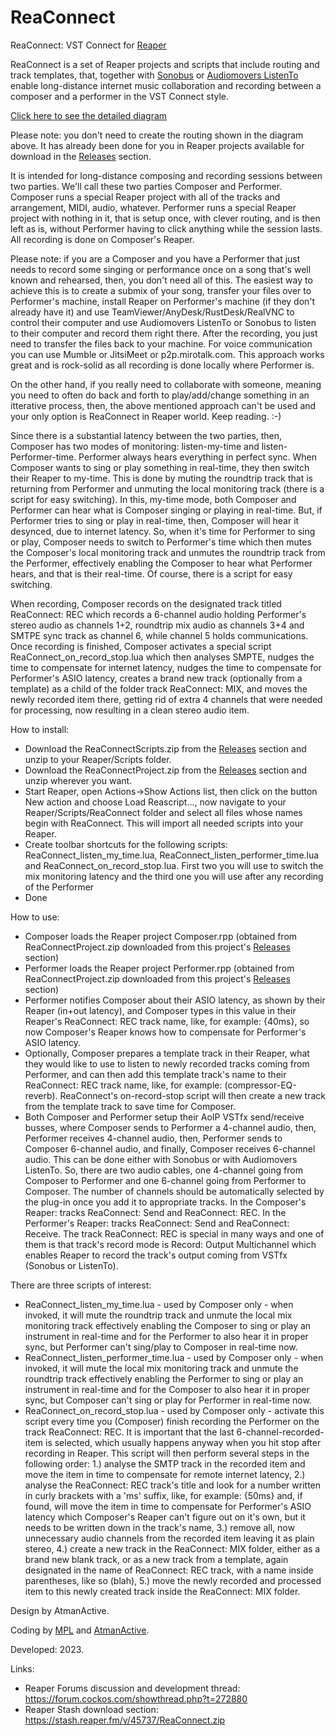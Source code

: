 # ReaConnect
ReaConnect: VST Connect for [Reaper](https://reaper.fm)

ReaConnect is a set of Reaper projects and scripts that include routing and track templates, that, together with [Sonobus](https://github.com/sonosaurus/sonobus) or [Audiomovers ListenTo](https://audiomovers.com/) enable long-distance internet music collaboration and recording between a composer and a performer in the VST Connect style.

<a href="https://atmanactive.me.uk/ReaConnect.svg" target="_blank">Click here to see the detailed diagram</a>

Please note: you don't need to create the routing shown in the diagram above. It has already been done for you in Reaper projects available for download in the [Releases](https://github.com/AtmanActive/ReaConnect/releases) section.

It is intended for long-distance composing and recording sessions between two parties. We'll call these two parties Composer and Performer.
Composer runs a special Reaper project with all of the tracks and arrangement, MIDI, audio, whatever.
Performer runs a special Reaper project with nothing in it, that is setup once, with clever routing, and is then left as is, without Performer having to click anything while the session lasts.
All recording is done on Composer's Reaper.

Please note: if you are a Composer and you have a Performer that just needs to record some singing or performance once on a song that's well known and rehearsed, then, you don't need all of this. The easiest way to achieve this is to create a submix of your song, transfer your files over to Performer's machine, install Reaper on Performer's machine (if they don't already have it) and use TeamViewer/AnyDesk/RustDesk/RealVNC to control their computer and use Audiomovers ListenTo or Sonobus to listen to their computer and record them right there. After the recording, you just need to transfer the files back to your machine. For voice communication you can use Mumble or JitsiMeet or p2p.mirotalk.com. This approach works great and is rock-solid as all recording is done locally where Performer is.

On the other hand, if you really need to collaborate with someone, meaning you need to often do back and forth to play/add/change something in an itterative process, then, the above mentioned approach can't be used and your only option is ReaConnect in Reaper world. Keep reading. :-)

Since there is a substantial latency between the two parties, then, Composer has two modes of monitoring: listen-my-time and listen-Performer-time. Performer always hears everything in perfect sync. When Composer wants to sing or play something in real-time, they then switch their Reaper to my-time. This is done by muting the roundtrip track that is returning from Performer and unmuting the local monitoring track (there is a script for easy switching). In this, my-time mode, both Composer and Performer can hear what is Composer singing or playing in real-time. But, if Performer tries to sing or play in real-time, then, Composer will hear it desynced, due to internet latency. So, when it's time for Performer to sing or play, Composer needs to switch to Performer's time which then mutes the Composer's local monitoring track and unmutes the roundtrip track from the Performer, effectively enabling the Composer to hear what Performer hears, and that is their real-time. Of course, there is a script for easy switching.

When recording, Composer records on the designated track titled ReaConnect: REC which records a 6-channel audio holding Performer's stereo audio as channels 1+2, roundtrip mix audio as channels 3+4 and SMTPE sync track as channel 6, while channel 5 holds communications. Once recording is finished, Composer activates a special script ReaConnect_on_record_stop.lua which then analyses SMPTE, nudges the time to compensate for internet latency, nudges the time to compensate for Performer's ASIO latency, creates a brand new track (optionally from a template) as a child of the folder track ReaConnect: MIX, and moves the newly recorded item there, getting rid of extra 4 channels that were needed for processing, now resulting in a clean stereo audio item.


How to install:
- Download the ReaConnectScripts.zip from the [Releases](https://github.com/AtmanActive/ReaConnect/releases) section and unzip to your Reaper/Scripts folder.
- Download the ReaConnectProject.zip from the [Releases](https://github.com/AtmanActive/ReaConnect/releases) section and unzip wherever you want.
- Start Reaper, open Actions->Show Actions list, then click on the button New action and choose Load Reascript..., now navigate to your Reaper/Scripts/ReaConnect folder and select all files whose names begin with ReaConnect. This will import all needed scripts into your Reaper.
- Create toolbar shortcuts for the following scripts: ReaConnect_listen_my_time.lua, ReaConnect_listen_performer_time.lua and ReaConnect_on_record_stop.lua. First two you will use to switch the mix monitoring latency and the third one you will use after any recording of the Performer
- Done


How to use:

- Composer loads the Reaper project Composer.rpp (obtained from ReaConnectProject.zip downloaded from this project's [Releases](https://github.com/AtmanActive/ReaConnect/releases) section)
- Performer loads the Reaper project Performer.rpp (obtained from ReaConnectProject.zip downloaded from this project's [Releases](https://github.com/AtmanActive/ReaConnect/releases) section)
- Performer notifies Composer about their ASIO latency, as shown by their Reaper (in+out latency), and Composer types in this value in their Reaper's ReaConnect: REC track name, like, for example: {40ms}, so now Composer's Reaper knows how to compensate for Performer's ASIO latency.
- Optionally, Composer prepares a template track in their Reaper, what they would like to use to listen to newly recorded tracks coming from Performer, and can then add this template track's name to their ReaConnect: REC track name, like, for example: (compressor-EQ-reverb). ReaConnect's on-record-stop script will then create a new track from the template track to save time for Composer.
- Both Composer and Performer setup their AoIP VSTfx send/receive busses, where Composer sends to Performer a 4-channel audio, then, Performer receives 4-channel audio, then, Performer sends to Composer 6-channel audio, and finally, Composer receives 6-channel audio. This can be done either with Sonobus or with Audiomovers ListenTo. So, there are two audio cables, one 4-channel going from Composer to Performer and one 6-channel going from Performer to Composer. The number of channels should be automatically selected by the plug-in once you add it to appropriate tracks. In the Composer's Reaper: tracks ReaConnect: Send and ReaConnect: REC. In the Performer's Reaper: tracks ReaConnect: Send and ReaConnect: Receive. The track ReaConnect: REC is special in many ways and one of them is that track's record mode is Record: Output Multichannel which enables Reaper to record the track's output coming from VSTfx (Sonobus or ListenTo).

There are three scripts of interest:
- ReaConnect_listen_my_time.lua - used by Composer only - when invoked, it will mute the roundtrip track and unmute the local mix monitoring track effectively enabling the Composer to sing or play an instrument in real-time and for the Performer to also hear it in proper sync, but Performer can't sing/play to Composer in real-time now.
- ReaConnect_listen_performer_time.lua - used by Composer only - when invoked, it will mute the local mix monitoring track and unmute the roundtrip track effectively enabling the Performer to sing or play an instrument in real-time and for the Composer to also hear it in proper sync, but Composer can't sing or play for Performer in real-time now.
- ReaConnect_on_record_stop.lua - used by Composer only - activate this script every time you (Composer) finish recording the Performer on the track ReaConnect: REC. It is important that the last 6-channel-recorded-item is selected, which usually happens anyway when you hit stop after recording in Reaper. This script will then perform several steps in the following order: 1.) analyse the SMTP track in the recorded item and move the item in time to compensate for remote internet latency, 2.) analyse the ReaConnect: REC track's title and look for a number written in curly brackets with a 'ms' suffix, like, for example: {50ms} and, if found, will move the item in time to compensate for Performer's ASIO latency which Composer's Reaper can't figure out on it's own, but it needs to be written down in the track's name, 3.) remove all, now unnecessary audio channels from the recorded item leaving it as plain stereo, 4.) create a new track in the ReaConnect: MIX folder, either as a brand new blank track, or as a new track from a template, again designated in the name of ReaConnect: REC track, with a name inside parentheses, like so (blah), 5.) move the newly recorded and processed item to this newly created track inside the ReaConnect: MIX folder.

Design by AtmanActive.

Coding by [MPL](https://github.com/MichaelPilyavskiy/ReaScripts) and [AtmanActive](https://github.com/AtmanActive).

Developed: 2023.


Links:
- Reaper Forums discussion and development thread: https://forum.cockos.com/showthread.php?t=272880
- Reaper Stash download section: https://stash.reaper.fm/v/45737/ReaConnect.zip
